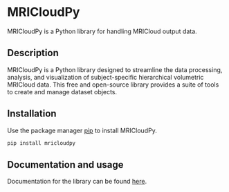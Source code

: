 # MRICloudPy

MRICloudPy is a Python library for handling MRICloud output data.

## Description

MRICloudPy is a Python library designed to streamline the data processing, analysis, and visualization of subject-specific hierarchical volumetric MRICloud data. This free and open-source library provides a suite of tools to create and manage dataset objects.

## Installation

Use the package manager [pip](https://pip.pypa.io/en/stable/) to install MRICloudPy.

```bash
pip install mricloudpy
```

## Documentation and usage

Documentation for the library can be found [here](https://mr-biomarker-resource.github.io/MRICloudPy/).
